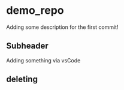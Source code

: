 # demo_repo

Adding some description for the first commit!

## Subheader
Adding something via vsCode

## deleting
